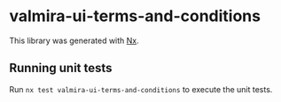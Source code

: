# valmira-ui-terms-and-conditions

This library was generated with [Nx](https://nx.dev).

## Running unit tests

Run `nx test valmira-ui-terms-and-conditions` to execute the unit tests.
